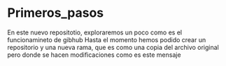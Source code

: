 # Primeros_pasos
En este nuevo repositotio, exploraremos un poco como es el funcionamineto de gibhub
Hasta el momento hemos podido crear un repositorio y una nueva rama, que es como una copia del archivo original pero donde se hacen modificaciones como es este mensaje
